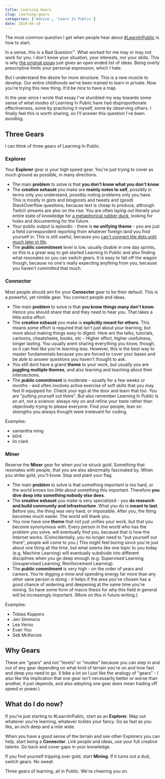 ```yaml
---
title: Learning Gears
slug: learning-gears
categories: ['Advice', 'Learn In Public']
date: 2019-04-19
---
```


The most common question I get when people hear about [#LearnInPublic](https://twitter.com/hashtag/LearnInPublic?src=hash) is how to start.

In a sense, this is a Bad Question™. What worked for me may or may not work for you. I don't know your situation, your interests, nor your skills. This is why [the original essay](https://www.swyx.io/writing/learn-in-public/) just gives an open ended list of ideas. Being overly prescriptive limits your personal expression, which I hate.

But I understand the desire for more structure. This is a new muscle to develop. Our entire childhoods we've been trained to learn in private. Now you're trying this new thing. It'd be nice to have a map.

In the year since I wrote that essay I've stumbled my way towards some sense of what _modes_ of Learning In Public have had disproportionate effectiveness, some by practicing it myself, some by observing others. I finally feel this is worth sharing, so I'll answer this question I've been avoiding.

## Three Gears

I can think of three gears of Learning In Public.

### Explorer

Your **Explorer** gear is your high speed gear. You're just trying to cover as much ground as possible, in many directions.

- The main **problem** to solve is that **you don't know what you don't know**.
- The **creative exhaust** you make are **mainly notes to self**, possibly in terms only you understand, possibly noting problems only you have. This is mostly in gists and blogposts and tweets and (good) StackOverflow questions, because text is cheap to produce, although Twitch streams are also on the rise. You are often laying out literally your entire state of knowledge for [a metaphorical rubber duck](https://en.wikipedia.org/wiki/Rubber_duck_debugging), looking for holes and documenting for the future.
- Your public output is episodic - there is **no unifying theme** - you are just a field correspondent reporting from whatever foreign land you find yourself in. This is still useful, because you [can't connect the dots until much later in life](https://www.youtube.com/watch?v=D1R-jKKp3NA).
- The **public commitment** level is low, usually doable in one day sprints, so this is a great way to get started Learning In Public and also finding what resonates so you can switch gears. It is easy to fall off the wagon though, because no one's really expecting anything from you, because you haven't _committed_ that much.

### Connector

Most people should aim for your **Connector** gear to be their default. This is a powerful, yet nimble gear. You connect people and ideas.

- The main **problem** to solve is that **you know things many don't know**. Hence you should share that and they need to hear you. That takes a little extra effort.
- The **creative exhaust** you make is **explicitly meant for others**. This means some effort is required that isn't just about your learning, but more about making things easy to digest. Here are the talks, tutorials, cartoons, cheatsheets, books, etc - Higher effort, higher usefulness, longer lasting. You usually arent sharing everything you know, though, so it can feel like you're learning less. However, this is the best way to master fundamentals because you are forced to cover your bases and be able to answer questions you haven't thought to ask.
- You still dont have a grand **theme** to your work, but usually you are **juggling multiple themes**, and also learning and teaching about their intersections.
- The **public commitment** is moderate - usually for a few weeks or months - and often involves active exercise of soft skills that you may feel ill equipped for. Check your ego at the door and learn that too. You are "putting yourself out there". But also remember Learning In Public is an art, not a science: always rely on and refine your _taste_ rather than objectively trying to please everyone. Find _your_ people, lean on strengths you always thought were irrelevant for coding.

Examples:

- samantha ming
- b0rk
- lin clark

### Miner

Reserve the **Miner** gear for when you've struck gold. Something that resonates with people, that you are also abnormally fascinated by. When you strike gold, you'll know. Stop and plant your flag.

- The main **problem** to solve is that something important is too hard, or the world knows too little about something this important. Therefore **you dive deep into something nobody else does**.
- The **creative exhaust** you make is very specialized - you **do research and build community and infrastructure**. What you do is **meant to last**. Before you, the thing was very hard, or impossible. After you, the thing becomes much easier. The world will thank you.
- You now have one **theme** that not just unifies your work, but that you become synonymous with. Every person in the world who has the problem you solve, will eventually find you, because that is how the Internet works. (Coincidentally, you no longer need to "put yourself out there", people will come to you.) This might feel boring since you're just about one thing all the time, but what seems like one topic to you today (e.g. Machine Learning) will eventually subdivide into different disciplines when you go deep enough (e.g. Supervised Learning, Unsupervised Learning, Reinforcement Learning).
- The **public commitment** is very high - on the order of years and careers. You're digging a mine and spending energy far more than any other sane person is doing - it helps if the area you've chosen has a good chance of widening and deepening at the same time you're mining. So have some form of macro thesis for why this field in general will be increasingly important. (More on this in future writing.)

Examples:

- Tobias Koppers
- Jen Simmons
- Lea Verou
- Evan You
- Seb McKenzie

## Why Gears

These are "gears" and not "levels" or "modes" because you can step in and out of any gear depending on what kind of terrain you're on and how fast and deep you need to go. (I bike a lot so I just like the analogy of "gears" - I also like the implication that one gear isn't necessarily better or worse than another, it just depends, and also adopting one gear does mean trading off speed or power.)

## What do I do now?

If you're just starting to #LearnInPublic, start as an **Explorer**. Map out whatever you're learning, whatever tickles your fancy. Go as fast as you like, an inch deep and a mile wide.

When you have a good sense of the terrain and see other Explorers you can help, start being a **Connector**. Link people and ideas, use your full creative talents. Go back and cover gaps in your knowledge.

If you find yourself tripping over gold, start **Mining**. If it turns out a dud, switch gears. No sweat.

Three gears of learning, all in Public. We're cheering you on.
